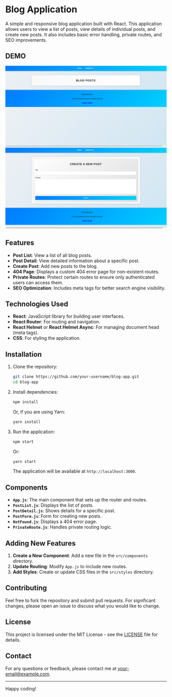 # Blog Application

A simple and responsive blog application built with React. This application allows users to view a list of posts, view details of individual posts, and create new posts. It also includes basic error handling, private routes, and SEO improvements.

## DEMO 

![IMAGE](image1.png)
![IMAGE](image2.png)

## Features

- **Post List**: View a list of all blog posts.
- **Post Detail**: View detailed information about a specific post.
- **Create Post**: Add new posts to the blog.
- **404 Page**: Displays a custom 404 error page for non-existent routes.
- **Private Routes**: Protect certain routes to ensure only authenticated users can access them.
- **SEO Optimization**: Includes meta tags for better search engine visibility.

## Technologies Used

- **React**: JavaScript library for building user interfaces.
- **React Router**: For routing and navigation.
- **React Helmet** or **React Helmet Async**: For managing document head (meta tags).
- **CSS**: For styling the application.

## Installation

1. Clone the repository:

   ```bash
   git clone https://github.com/your-username/blog-app.git
   cd blog-app
   ```

2. Install dependencies:

   ```bash
   npm install
   ```

   Or, if you are using Yarn:

   ```bash
   yarn install
   ```

3. Run the application:

   ```bash
   npm start
   ```

   Or:

   ```bash
   yarn start
   ```

   The application will be available at `http://localhost:3000`.

## Components

- **`App.js`**: The main component that sets up the router and routes.
- **`PostList.js`**: Displays the list of posts.
- **`PostDetail.js`**: Shows details for a specific post.
- **`PostForm.js`**: Form for creating new posts.
- **`NotFound.js`**: Displays a 404 error page.
- **`PrivateRoute.js`**: Handles private routing logic.

## Adding New Features

1. **Create a New Component**: Add a new file in the `src/components` directory.
2. **Update Routing**: Modify `App.js` to include new routes.
3. **Add Styles**: Create or update CSS files in the `src/styles` directory.

## Contributing

Feel free to fork the repository and submit pull requests. For significant changes, please open an issue to discuss what you would like to change.

## License

This project is licensed under the MIT License - see the [LICENSE](LICENSE) file for details.

## Contact

For any questions or feedback, please contact me at [your-email@example.com](mailto:your-email@example.com).

---

Happy coding!
```
